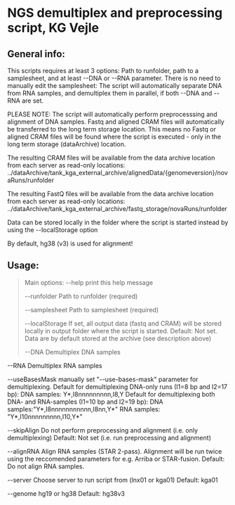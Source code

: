 # NGS demultiplex and preprocessing script, KG Vejle

## General info:
This scripts requires at least 3 options: Path to runfolder, path to a samplesheet, and at least --DNA or --RNA parameter.
There is no need to manually edit the samplesheet: The script will automatically separate DNA from RNA samples, and demultiplex them in parallel, if both --DNA and --RNA are set.

PLEASE NOTE: The script will automatically perform preprocesssing and alignment of DNA samples. Fastq and aligned CRAM files will automatically be transferred to the long term storage location. This means no Fastq or aligned CRAM files will be found where the script is executed - only in the long term storage (dataArchive) location.

The resulting CRAM files will be available from the data archive location from each server as read-only locations:
../dataArchive/tank_kga_external_archive/alignedData/{genomeversion}/novaRuns/runfolder

The resulting FastQ files will be available from the data archive location from each server as read-only locations:
../dataArchive/tank_kga_external_archive/fastq_storage/novaRuns/runfolder

Data can be stored locally in the folder where the script is started instead by using the --localStorage option

By default, hg38 (v3) is used for alignment!

## Usage:

>Main options:
 > --help                print this help message
>
>  --runfolder           Path to runfolder (required)
>
>  --samplesheet         Path to samplesheet (required)
>
>  --localStorage        If set, all output data (fastq and CRAM) will be stored locally in output folder where the script is started.
>                           Default: Not set. Data are by default stored at the archive (see description above)
>
>  --DNA                 Demultiplex DNA samples

  --RNA                 Demultiplex RNA samples

  --useBasesMask        manually set "--use-bases-mask" parameter for demultiplexing.
                        Default for demultiplexing DNA-only runs (I1=8 bp and I2=17 bp):
                        DNA samples: Y*,I8nnnnnnnnn,I8,Y
                        Default for demultiplexing both DNA- and RNA-samples (I1=10 bp and I2=19 bp):
                        DNA samples:"Y*,I8nnnnnnnnnnn,I8nn,Y*"
                        RNA samples: "Y*,I10nnnnnnnnn,I10,Y*"

  --skipAlign           Do not perform preprocessing and alignment (i.e. only demultiplexing)
                            Default: Not set (i.e. run preprocessing and alignment)

  --alignRNA            Align RNA samples (STAR 2-pass). Alignment will be run twice using the reccomended parameters for e.g. Arriba or STAR-fusion.
                            Default: Do not align RNA samples.

  --server              Choose server to run script from (lnx01 or kga01)
                            Default: kga01

  --genome               hg19 or hg38
                            Default: hg38v3
